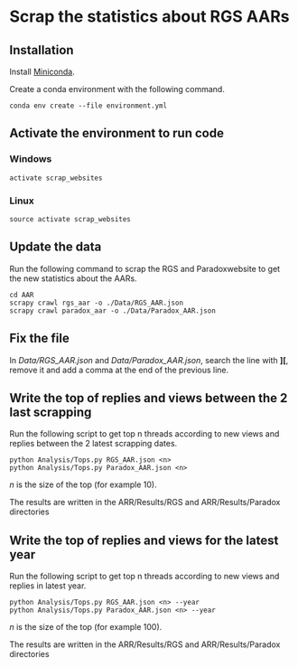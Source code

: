 # Scrap the statistics about RGS AARs

## Installation
Install [Miniconda](https://conda.io/miniconda.html).

Create a conda environment with the following command.

````
conda env create --file environment.yml
````

## Activate the environment to run code
### Windows
````
activate scrap_websites
````

### Linux
````
source activate scrap_websites
````

## Update the data

Run the following command to scrap the RGS and Paradoxwebsite to get the new statistics about the
AARs.

```
cd AAR
scrapy crawl rgs_aar -o ./Data/RGS_AAR.json
scrapy crawl paradox_aar -o ./Data/Paradox_AAR.json
```

## Fix the file

In *Data/RGS_AAR.json* and *Data/Paradox_AAR.json*, search the line with **][**,
remove it and add a comma at the end of the previous line.

## Write the top of replies and views between the 2 last scrapping

Run the following script to get top n threads according to new views and replies between the 
2 latest scrapping dates.

```
python Analysis/Tops.py RGS_AAR.json <n>
python Analysis/Tops.py Paradox_AAR.json <n>
```

*n* is the size of the top (for example 10).

The results are written in the ARR/Results/RGS and ARR/Results/Paradox directories

## Write the top of replies and views for the latest year

Run the following script to get top n threads according to new views and replies in latest year.

```
python Analysis/Tops.py RGS_AAR.json <n> --year
python Analysis/Tops.py Paradox_AAR.json <n> --year
```

*n* is the size of the top (for example 100).

The results are written in the ARR/Results/RGS and ARR/Results/Paradox directories
